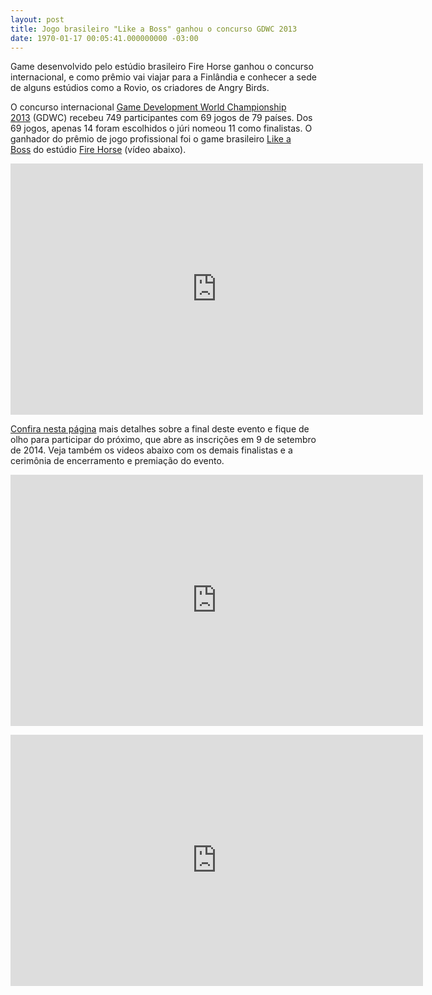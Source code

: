 ```yaml
---
layout: post
title: Jogo brasileiro "Like a Boss" ganhou o concurso GDWC 2013
date: 1970-01-17 00:05:41.000000000 -03:00
---
```


Game desenvolvido pelo estúdio brasileiro Fire Horse ganhou o concurso internacional, e como prêmio vai viajar para a Finlândia e conhecer a sede de alguns estúdios como a Rovio, os criadores de Angry Birds.

O concurso internacional [Game Development World Championship 2013](http://viope.com/contest "GDWC") (GDWC) recebeu 749 participantes com 69 jogos de 79 países. Dos 69 jogos, apenas 14 foram escolhidos o júri nomeou 11 como finalistas. O ganhador do prêmio de jogo profissional foi o game brasileiro [Like a Boss](http://www.firehorse.com.br/games-like-a-boss.php "Like a Boss") do estúdio [Fire Horse](http://www.firehorse.com.br/ "Fire Horse") (vídeo abaixo).

<span class="embed-youtube" style="text-align:center; display: block;"><iframe allowfullscreen="true" class="youtube-player" frameborder="0" height="402" src="http://www.youtube.com/embed/ZqflYHblCGc?version=3&rel=1&fs=1&autohide=2&showsearch=0&showinfo=1&iv_load_policy=1&wmode=transparent" type="text/html" width="660"></iframe></span>

[Confira nesta página](http://viope.com/blog/2014/02/14/results-of-gdwc-2013-2014/ "GDWC") mais detalhes sobre a final deste evento e fique de olho para participar do próximo, que abre as inscrições em 9 de setembro de 2014. Veja também os videos abaixo com os demais finalistas e a cerimônia de encerramento e premiação do evento.

<span class="embed-youtube" style="text-align:center; display: block;"><iframe allowfullscreen="true" class="youtube-player" frameborder="0" height="402" src="http://www.youtube.com/embed/TXyKxVOvzZY?version=3&rel=1&fs=1&autohide=2&showsearch=0&showinfo=1&iv_load_policy=1&wmode=transparent" type="text/html" width="660"></iframe></span>

<span class="embed-youtube" style="text-align:center; display: block;"><iframe allowfullscreen="true" class="youtube-player" frameborder="0" height="402" src="http://www.youtube.com/embed/lVCgll7_KGQ?version=3&rel=1&fs=1&autohide=2&showsearch=0&showinfo=1&iv_load_policy=1&wmode=transparent" type="text/html" width="660"></iframe></span>


